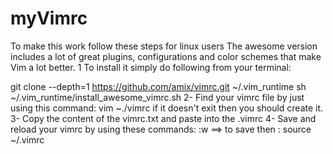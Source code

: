 # myVimrc
To make this work follow these steps for linux users
The awesome version includes a lot of great plugins, configurations and color schemes that make Vim a lot better.
1 To install it simply do following from your terminal:

  git clone --depth=1 https://github.com/amix/vimrc.git ~/.vim_runtime sh ~/.vim_runtime/install_awesome_vimrc.sh
  2- Find your vimrc file by just using this command: vim ~./vimrc if it doesn't exit then you should create it.
  3- Copy the content of the vimrc.txt and paste into the .vimrc
  4- Save and reload your vimrc by using these commands: :w ==> to save then : source ~/.vimrc

